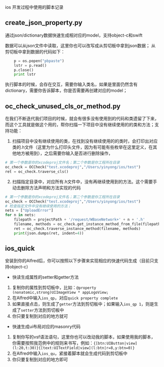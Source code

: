 
ios 开发过程中使用的脚本记录

## create_json_property.py

通过json/dictionary数据快速生成相对应的model，支持object-c和swift

数据可以从json文件中读取，这里你也可以改写成从剪切板中拿到json数据；
从剪切板中拿到数据的代码如下：
```python
    p = os.popen("pbpaste")
    lstr = p.read()
    p.close()
    print lstr
```

执行脚本的时候，会存在交互，需要你输入类名，如果是里面仍然含有dictionary，需要你告诉脚本，你是否需要再创建对应的model；

## oc_check_unused_cls_or_method.py

在我们不断迭代我们项目的时候，就会有很多没有使用到的代码和类遗留了下来，而这个工具就是做这个用的，帮你扫描一下项目中没有继续使用的的类和方法；支持功能：

1. 扫描项目中没有继续使用的类，在找到没有继续使用的的类时，会打印出对应类的.h文件（这里为什么打印头文件，因为有可能有些枚举在这里定义，在其他地方被用到），之后需要你输入是否进行删除操作，
```python
# 第一个参数是你的xcodeproj文件名；第二个参数是你工程所在目录
oc_check = OCCheck("test.xcodeproj","/Users/yinyong/ios/test")
ret = oc_check.traverse_cls()
```

2. 扫描指定目录中，对应所有.h文件中，没有再继续使用到的方法。这个需要手动去删除方法声明和方法实现的代码
```python
# 第一个参数是你的xcodeproj文件名；第二个参数是你工程所在目录
oc_check = OCCheck("test.xcodeproj","/Users/yinyong/ios/test")
# 检查指定文件中没有继续使用的方法；
nets = ["UploadError"]
for n in nets:
    filepath = projectPath + '/request/WBaseNetwork+' + n + '.h'
    filename, methods = oc_check.get_instance_method_from_file(filepath)
    ret = oc_check.traverse_instance_method(filename, methods)
    print(json.dumps(ret, indent=4))
```

## ios_quick

安装到你的Alfred后，你可以按照以下步骤来实现相应的快速代码生成（目前只支持object-c）

* 快读生成属性的setter和getter方法

1. 复制你的属性到剪切板中，比如：`@property (nonatomic,strong)UIImageView * appLogoView;`
2. 在Alfred中输入`ios_qp`，对应`quick property complete`
3. 如果直接点击，则生成了`getter`方法到剪切板中；如果输入`ios_qp 1`，则是生成了`setter`方法到剪切板中
4. 你只要复制到对应的地方就可

* 快速生成ui布局对应的masonry代码

1. 复制你写的vsf语法语句，这里你也可以改动我的脚本，如果使用我的脚本，你需要按照我范例中的规则来书写，例如：`{[btn:UIButton|view](l:20,t:30)}{[text:UITextField|view](l:btn|r=8,y:btn=0)}`
2. 在Alfred中输入`ios_qu`，紧接着脚本就会生成代码到剪切板中
3. 你只要复制到对应的地方即可

